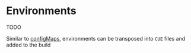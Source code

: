 # Environments

TODO

Similar to [configMaps](CONFIGMAPS.md), environments can be transposed into `CUE` files and added to the build